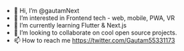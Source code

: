 - 👋 Hi, I’m @gautamNext
- 👀 I’m interested in Frontend tech - web, mobile, PWA, VR 
- 🌱 I’m currently learning Flutter & Next.js
- 💞️ I’m looking to collaborate on cool open source projects.
- 📫 How to reach me https://twitter.com/Gautam55331173

<!---
gautamNext/gautamNext is a ✨ special ✨ repository because its `README.md` (this file) appears on your GitHub profile.
You can click the Preview link to take a look at your changes.
--->
